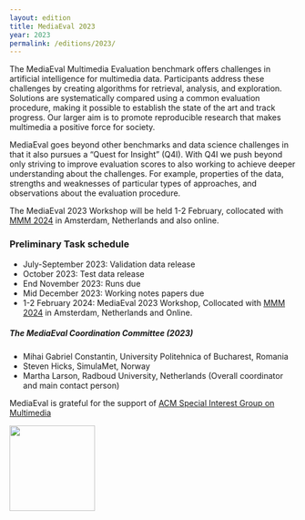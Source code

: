 ```yaml
---
layout: edition
title: MediaEval 2023
year: 2023
permalink: /editions/2023/
---
```


The MediaEval Multimedia Evaluation benchmark offers challenges in artificial intelligence for multimedia data. Participants address these challenges by creating algorithms for retrieval, analysis, and exploration. Solutions are systematically compared using a common evaluation procedure, making it possible to establish the state of the art and track progress. Our larger aim is to promote reproducible research that makes multimedia a positive force for society. 

MediaEval goes beyond other benchmarks and data science challenges in that it also pursues a “Quest for Insight” (Q4I). With Q4I we push beyond only striving to improve evaluation scores to also working to achieve deeper understanding about the challenges. For example, properties of the data,  strengths and weaknesses of particular types of approaches, and observations about the evaluation procedure.

The MediaEval 2023 Workshop will be held 1-2 February, collocated with [MMM 2024](https://mmm2024.org) in Amsterdam, Netherlands and also online. 

### Preliminary Task schedule 
* July-September 2023: Validation data release
* October 2023: Test data release
* End November 2023: Runs due
* Mid December 2023: Working notes papers due
* 1-2 February 2024: MediaEval 2023 Workshop, Collocated with [MMM 2024](https://mmm2024.org) in Amsterdam, Netherlands and Online.

##### The MediaEval Coordination Committee (2023)
* Mihai Gabriel Constantin, University Politehnica of Bucharest, Romania
* Steven Hicks, SimulaMet, Norway
* Martha Larson, Radboud University, Netherlands (Overall coordinator and main contact person)

MediaEval is grateful for the support of [ACM Special Interest Group on Multimedia](http://sigmm.org/)

<img src="https://multimediaeval.github.io/editions/2020/docs/sigmmlogo.gif" width=150/>
